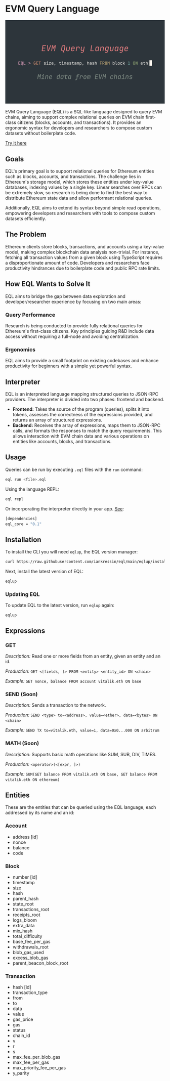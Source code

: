 # EVM Query Language
![cover image](./preview.png)

EVM Query Language (EQL) is a SQL-like language designed to query EVM chains, aiming to support complex relational queries on EVM chain first-class citizens (blocks, accounts, and transactions). It provides an ergonomic syntax for developers and researchers to compose custom datasets without boilerplate code.


[Try it here](https://eql-app.vercel.app/)

## Goals
EQL's primary goal is to support relational queries for Ethereum entities such as blocks, accounts, and transactions. The challenge lies in Ethereum's storage model, which stores these entities under key-value databases, indexing values by a single key. Linear searches over RPCs can be extremely slow, so research is being done to find the best way to distribute Ethereum state data and allow performant relational queries.

Additionally, EQL aims to extend its syntax beyond simple read operations, empowering developers and researchers with tools to compose custom datasets efficiently.
## The Problem
Ethereum clients store blocks, transactions, and accounts using a key-value model, making complex blockchain data analysis non-trivial. For instance, fetching all transaction values from a given block using TypeScript requires a disproportionate amount of code. Developers and researchers face productivity hindrances due to boilerplate code and public RPC rate limits.

## How EQL Wants to Solve It
EQL aims to bridge the gap between data exploration and developer/researcher experience by focusing on two main areas:
### Query Performance
Research is being conducted to provide fully relational queries for Ethereum's first-class citizens. Key principles guiding R&D include data access without requiring a full-node and avoiding centralization.
### Ergonomics
EQL aims to provide a small footprint on existing codebases and enhance productivity for beginners with a simple yet powerful syntax.
## Interpreter
EQL is an interpreted language mapping structured queries to JSON-RPC providers. The interpreter is divided into two phases: frontend and backend.
- **Frontend:** Takes the source of the program (queries), splits it into tokens, assesses the correctness of the expressions provided, and returns an array of structured expressions.
- **Backend:** Receives the array of expressions, maps them to JSON-RPC calls, and formats the responses to match the query requirements.
This allows interaction with EVM chain data and various operations on entities like accounts, blocks, and transactions.
## Usage
Queries can be run by executing `.eql` files with the `run` command:
```bash
eql run <file>.eql
```

Using the language REPL:
```sh
eql repl
```

Or incorporating the interpreter directly in your app. [See](https://github.com/iankressin/eql/blob/main/crates/core/README.md):
```sh
[dependencies]
eql_core = "0.1"
```

## Installation
To install the CLI you will need `eqlup`, the EQL version manager:
```sh
curl https://raw.githubusercontent.com/iankressin/eql/main/eqlup/install.sh | sh
```

Next, install the latest version of EQL:
```sh
eqlup
```

### Updating EQL
To update EQL to the latest version, run `eqlup` again:
```
eqlup
```

## Expressions

### GET
_Description:_ Read one or more fields from an entity, given an entity and an id.

_Production:_ `GET <[fields, ]> FROM <entity> <entity_id> ON <chain>`

_Example:_ `GET nonce, balance FROM account vitalik.eth ON base`
### SEND (Soon)
_Description:_ Sends a transaction to the network.

_Production:_ `SEND <type> to=<address>, value=<ether>, data=<bytes> ON <chain>`

_Example:_ `SEND TX to=vitalik.eth, value=1, data=0x0...000 ON arbitrum`
### MATH (Soon)
_Description:_ Supports basic math operations like SUM, SUB, DIV, TIMES.

_Production:_ `<operator>(<[expr, ]>)`

_Example:_ `SUM(GET balance FROM vitalik.eth ON base, GET balance FROM vitalik.eth ON ethereum)`
## Entities
These are the entities that can be queried using the EQL language, each addressed by its name and an id:
### Account
- address [id]
- nonce
- balance
- code
### Block
- number [id]
- timestamp
- size
- hash
- parent_hash
- state_root
- transactions_root
- receipts_root
- logs_bloom
- extra_data
- mix_hash
- total_difficulty
- base_fee_per_gas
- withdrawals_root
- blob_gas_used
- excess_blob_gas
- parent_beacon_block_root
### Transaction
- hash [id]
- transaction_type 
- from 
- to 
- data 
- value 
- gas_price 
- gas 
- status 
- chain_id 
- v 
- r 
- s 
- max_fee_per_blob_gas 
- max_fee_per_gas 
- max_priority_fee_per_gas 
- y_parity
